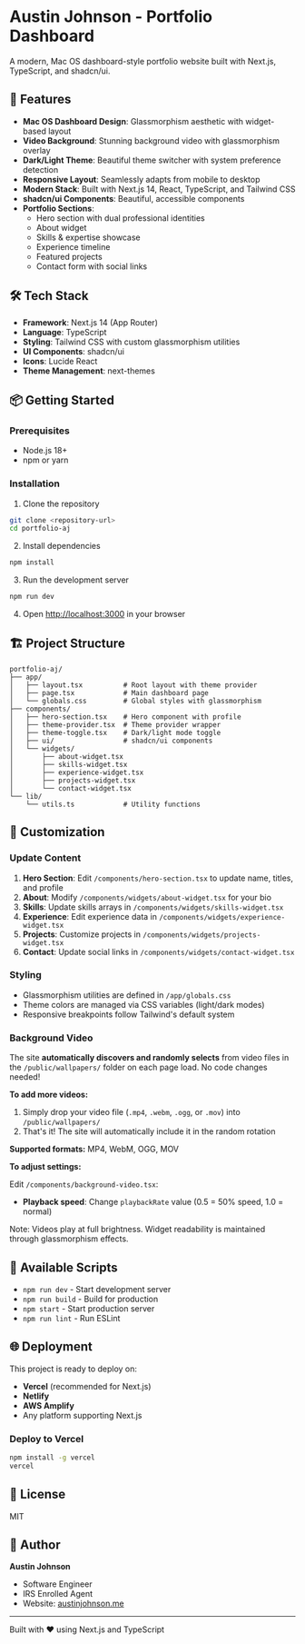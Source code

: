 # Austin Johnson - Portfolio Dashboard

A modern, Mac OS dashboard-style portfolio website built with Next.js, TypeScript, and shadcn/ui.

## 🚀 Features

- **Mac OS Dashboard Design**: Glassmorphism aesthetic with widget-based layout
- **Video Background**: Stunning background video with glassmorphism overlay
- **Dark/Light Theme**: Beautiful theme switcher with system preference detection
- **Responsive Layout**: Seamlessly adapts from mobile to desktop
- **Modern Stack**: Built with Next.js 14, React, TypeScript, and Tailwind CSS
- **shadcn/ui Components**: Beautiful, accessible components
- **Portfolio Sections**:
  - Hero section with dual professional identities
  - About widget
  - Skills & expertise showcase
  - Experience timeline
  - Featured projects
  - Contact form with social links

## 🛠️ Tech Stack

- **Framework**: Next.js 14 (App Router)
- **Language**: TypeScript
- **Styling**: Tailwind CSS with custom glassmorphism utilities
- **UI Components**: shadcn/ui
- **Icons**: Lucide React
- **Theme Management**: next-themes

## 📦 Getting Started

### Prerequisites

- Node.js 18+
- npm or yarn

### Installation

1. Clone the repository

```bash
git clone <repository-url>
cd portfolio-aj
```

2. Install dependencies

```bash
npm install
```

3. Run the development server

```bash
npm run dev
```

4. Open [http://localhost:3000](http://localhost:3000) in your browser

## 🏗️ Project Structure

```
portfolio-aj/
├── app/
│   ├── layout.tsx          # Root layout with theme provider
│   ├── page.tsx            # Main dashboard page
│   └── globals.css         # Global styles with glassmorphism
├── components/
│   ├── hero-section.tsx    # Hero component with profile
│   ├── theme-provider.tsx  # Theme provider wrapper
│   ├── theme-toggle.tsx    # Dark/light mode toggle
│   ├── ui/                 # shadcn/ui components
│   └── widgets/
│       ├── about-widget.tsx
│       ├── skills-widget.tsx
│       ├── experience-widget.tsx
│       ├── projects-widget.tsx
│       └── contact-widget.tsx
└── lib/
    └── utils.ts            # Utility functions
```

## 🎨 Customization

### Update Content

1. **Hero Section**: Edit `/components/hero-section.tsx` to update name, titles, and profile
2. **About**: Modify `/components/widgets/about-widget.tsx` for your bio
3. **Skills**: Update skills arrays in `/components/widgets/skills-widget.tsx`
4. **Experience**: Edit experience data in `/components/widgets/experience-widget.tsx`
5. **Projects**: Customize projects in `/components/widgets/projects-widget.tsx`
6. **Contact**: Update social links in `/components/widgets/contact-widget.tsx`

### Styling

- Glassmorphism utilities are defined in `/app/globals.css`
- Theme colors are managed via CSS variables (light/dark modes)
- Responsive breakpoints follow Tailwind's default system

### Background Video

The site **automatically discovers and randomly selects** from video files in the `/public/wallpapers/` folder on each page load. No code changes needed!

**To add more videos:**

1. Simply drop your video file (`.mp4`, `.webm`, `.ogg`, or `.mov`) into `/public/wallpapers/`
2. That's it! The site will automatically include it in the random rotation

**Supported formats:** MP4, WebM, OGG, MOV

**To adjust settings:**

Edit `/components/background-video.tsx`:

- **Playback speed**: Change `playbackRate` value (0.5 = 50% speed, 1.0 = normal)

Note: Videos play at full brightness. Widget readability is maintained through glassmorphism effects.

## 📝 Available Scripts

- `npm run dev` - Start development server
- `npm run build` - Build for production
- `npm start` - Start production server
- `npm run lint` - Run ESLint

## 🌐 Deployment

This project is ready to deploy on:

- **Vercel** (recommended for Next.js)
- **Netlify**
- **AWS Amplify**
- Any platform supporting Next.js

### Deploy to Vercel

```bash
npm install -g vercel
vercel
```

## 📄 License

MIT

## 👤 Author

**Austin Johnson**

- Software Engineer
- IRS Enrolled Agent
- Website: [austinjohnson.me](https://austinjohnson.me)

---

Built with ❤️ using Next.js and TypeScript
